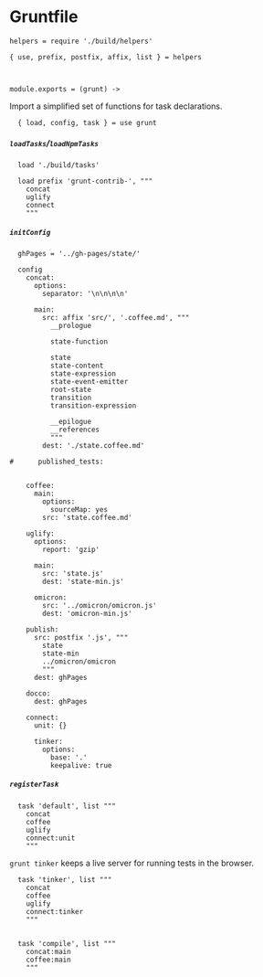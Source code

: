 # Gruntfile

    helpers = require './build/helpers'

    { use, prefix, postfix, affix, list } = helpers



    module.exports = (grunt) ->

Import a simplified set of functions for task declarations.

      { load, config, task } = use grunt


##### `loadTasks`/`loadNpmTasks`

      load './build/tasks'

      load prefix 'grunt-contrib-', """
        concat
        uglify
        connect
        """


##### `initConfig`

      ghPages = '../gh-pages/state/'

      config
        concat:
          options:
            separator: '\n\n\n\n'

          main:
            src: affix 'src/', '.coffee.md', """
              __prologue

              state-function

              state
              state-content
              state-expression
              state-event-emitter
              root-state
              transition
              transition-expression

              __epilogue
              __references
              """
            dest: './state.coffee.md'

    #      published_tests:


        coffee:
          main:
            options:
              sourceMap: yes
            src: 'state.coffee.md'

        uglify:
          options:
            report: 'gzip'

          main:
            src: 'state.js'
            dest: 'state-min.js'

          omicron:
            src: '../omicron/omicron.js'
            dest: 'omicron-min.js'

        publish:
          src: postfix '.js', """
            state
            state-min
            ../omicron/omicron
            """
          dest: ghPages

        docco:
          dest: ghPages

        connect:
          unit: {}

          tinker:
            options:
              base: '.'
              keepalive: true


##### `registerTask`

      task 'default', list """
        concat
        coffee
        uglify
        connect:unit
        """


`grunt tinker` keeps a live server for running tests in the browser.

      task 'tinker', list """
        concat
        coffee
        uglify
        connect:tinker
        """


      task 'compile', list """
        concat:main
        coffee:main
        """
